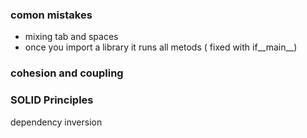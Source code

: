 ### comon mistakes 
- mixing tab and spaces 
- once you import a library it runs all metods ( fixed with if__main__)




### cohesion and coupling 



### SOLID Principles 

dependency inversion  
